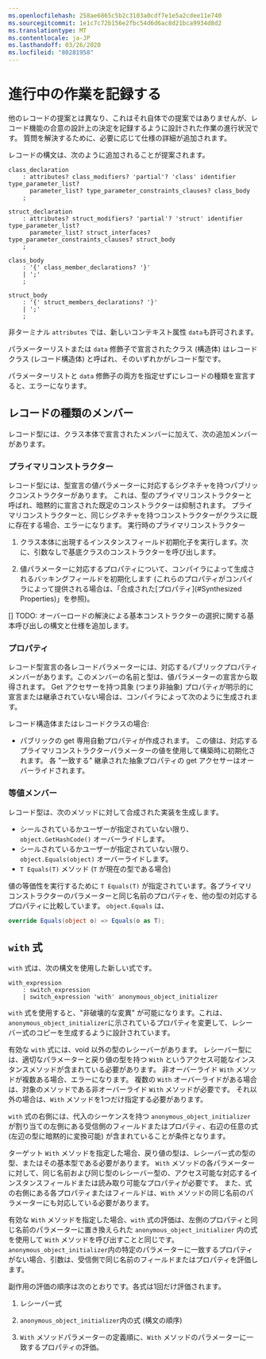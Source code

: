 ```yaml
---
ms.openlocfilehash: 258ae6865c5b2c3103a0cdf7e1e5a2cdee11e740
ms.sourcegitcommit: 1e1c7c72b156e2fbc54d6d6ac8d21bca9934d8d2
ms.translationtype: MT
ms.contentlocale: ja-JP
ms.lasthandoff: 03/26/2020
ms.locfileid: "80281958"
---
```

# <a name="records-work-in-progress"></a>進行中の作業を記録する

他のレコードの提案とは異なり、これはそれ自体での提案ではありませんが、レコード機能の合意の設計上の決定を記録するように設計された作業の進行状況です。 質問を解決するために、必要に応じて仕様の詳細が追加されます。

レコードの構文は、次のように追加されることが提案されます。

```antlr
class_declaration
    : attributes? class_modifiers? 'partial'? 'class' identifier type_parameter_list?
      parameter_list? type_parameter_constraints_clauses? class_body
    ;

struct_declaration
    : attributes? struct_modifiers? 'partial'? 'struct' identifier type_parameter_list?
      parameter_list? struct_interfaces? type_parameter_constraints_clauses? struct_body
    ;

class_body
    : '{' class_member_declarations? '}'
    | ';'
    ;

struct_body
    : '{' struct_members_declarations? '}'
    | ';'
    ;
```

非ターミナル `attributes` では、新しいコンテキスト属性 `data`も許可されます。

パラメーターリストまたは `data` 修飾子で宣言されたクラス (構造体) はレコードクラス (レコード構造体) と呼ばれ、そのいずれかがレコード型です。

パラメーターリストと `data` 修飾子の両方を指定せずにレコードの種類を宣言すると、エラーになります。

## <a name="members-of-a-record-type"></a>レコードの種類のメンバー

レコード型には、クラス本体で宣言されたメンバーに加えて、次の追加メンバーがあります。

### <a name="primary-constructor"></a>プライマリコンストラクター

レコード型には、型宣言の値パラメーターに対応するシグネチャを持つパブリックコンストラクターがあります。 これは、型のプライマリコンストラクターと呼ばれ、暗黙的に宣言された既定のコンストラクターは抑制されます。 プライマリコンストラクターと、同じシグネチャを持つコンストラクターがクラスに既に存在する場合、エラーになります。
実行時のプライマリコンストラクター 

1. クラス本体に出現するインスタンスフィールド初期化子を実行します。次に、引数なしで基底クラスのコンストラクターを呼び出します。

1. 値パラメーターに対応するプロパティについて、コンパイラによって生成されるバッキングフィールドを初期化します (これらのプロパティがコンパイラによって提供される場合は、「合成された[プロパティ](#Synthesized Properties)」を参照)。


[] TODO: オーバーロードの解決による基本コンストラクターの選択に関する基本呼び出しの構文と仕様を追加します。

### <a name="properties"></a>プロパティ

レコード型宣言の各レコードパラメーターには、対応するパブリックプロパティメンバーがあります。このメンバーの名前と型は、値パラメーターの宣言から取得されます。 Get アクセサーを持つ具象 (つまり非抽象) プロパティが明示的に宣言または継承されていない場合は、コンパイラによって次のように生成されます。

レコード構造体またはレコードクラスの場合:

* パブリックの get 専用自動プロパティが作成されます。 この値は、対応するプライマリコンストラクターパラメーターの値を使用して構築時に初期化されます。 各 "一致する" 継承された抽象プロパティの get アクセサーはオーバーライドされます。

### <a name="equality-members"></a>等値メンバー

レコード型は、次のメソッドに対して合成された実装を生成します。

* シールされているかユーザーが指定されていない限り、`object.GetHashCode()` オーバーライドします。
* シールされているかユーザーが指定されていない限り、`object.Equals(object)` オーバーライドします。
* `T Equals(T)` メソッド (`T` が現在の型である場合)

値の等価性を実行するために `T Equals(T)` が指定されています。各プライマリコンストラクターのパラメーターと同じ名前のプロパティを、他の型の対応するプロパティに比較しています。
`object.Equals` は、

```C#
override Equals(object o) => Equals(o as T);
```

## <a name="with-expression"></a>`with` 式

`with` 式は、次の構文を使用した新しい式です。

```antlr
with_expression
    : switch_expression
    | switch_expression 'with' anonymous_object_initializer
```

`with` 式を使用すると、"非破壊的な変異" が可能になります。これは、`anonymous_object_initializer`に示されているプロパティを変更して、レシーバー式のコピーを生成するように設計されています。

有効な `with` 式には、void 以外の型のレシーバーがあります。 レシーバー型には、適切なパラメーターと戻り値の型を持つ `With` というアクセス可能なインスタンスメソッドが含まれている必要があります。 非オーバーライド `With` メソッドが複数ある場合、エラーになります。 複数の `With` オーバーライドがある場合は、対象のメソッドである非オーバーライド `With` メソッドが必要です。 それ以外の場合は、`With` メソッドを1つだけ指定する必要があります。

`with` 式の右側には、代入のシーケンスを持つ `anonymous_object_initializer` が割り当ての左側にある受信側のフィールドまたはプロパティ、右辺の任意の式 (左辺の型に暗黙的に変換可能) が含まれていることが条件となります。

ターゲット `With` メソッドを指定した場合、戻り値の型は、レシーバー式の型の型、またはその基本型である必要があります。 `With` メソッドの各パラメーターに対して、同じ名前および同じ型のレシーバー型の、アクセス可能な対応するインスタンスフィールドまたは読み取り可能なプロパティが必要です。 また、式の右側にある各プロパティまたはフィールドは、`With` メソッドの同じ名前のパラメーターにも対応している必要があります。

有効な `With` メソッドを指定した場合、`with` 式の評価は、左側のプロパティと同じ名前のパラメーターに置き換えられた `anonymous_object_initializer` 内の式を使用して `With` メソッドを呼び出すことと同じです。 `anonymous_object_initializer`内の特定のパラメーターに一致するプロパティがない場合、引数は、受信側で同じ名前のフィールドまたはプロパティを評価します。

副作用の評価の順序は次のとおりです。各式は1回だけ評価されます。

1. レシーバー式

2. `anonymous_object_initializer`内の式 (構文の順序)

3. `With` メソッドパラメーターの定義順に、`With` メソッドのパラメーターに一致するプロパティの評価。